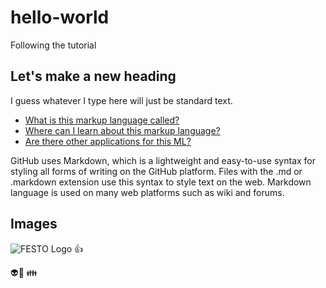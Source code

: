 # hello-world
Following the tutorial

## Let's make a new heading
I guess whatever I type here will just be standard text.
* [What is this markup language called?](#Q1)
* [Where can I learn about this markup language?](https://guides.github.com/features/mastering-markdown/)
* [Are there other applications for this ML?](#Q3)

<a name="Q1"/>
GitHub uses Markdown, which is a lightweight and easy-to-use syntax for styling all forms of writing on the GitHub platform.
Files with the .md or .markdown extension use this syntax to style text on the web.

<a name="Q3"/>
Markdown language is used on many web platforms such as wiki and forums.

## Images
![FESTO Logo](https://www.labvolt.com/image/logo_festo.png)
:+1:

:alien::imp:
:family:
